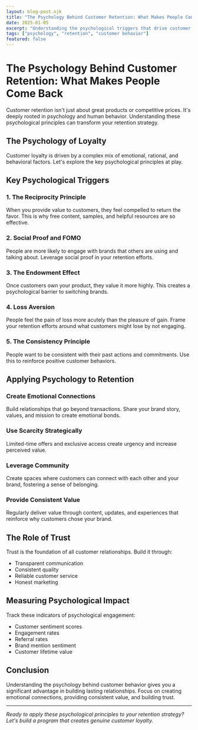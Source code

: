 ```yaml
---
layout: blog-post.njk
title: "The Psychology Behind Customer Retention: What Makes People Come Back"
date: 2025-01-05
excerpt: "Understanding the psychological triggers that drive customer loyalty is key to building a retention strategy that actually works. Here's what the research shows."
tags: ["psychology", "retention", "customer behavior"]
featured: false
---
```


# The Psychology Behind Customer Retention: What Makes People Come Back

Customer retention isn't just about great products or competitive prices. It's deeply rooted in psychology and human behavior. Understanding these psychological principles can transform your retention strategy.

## The Psychology of Loyalty

Customer loyalty is driven by a complex mix of emotional, rational, and behavioral factors. Let's explore the key psychological principles at play.

## Key Psychological Triggers

### 1. The Reciprocity Principle

When you provide value to customers, they feel compelled to return the favor. This is why free content, samples, and helpful resources are so effective.

### 2. Social Proof and FOMO

People are more likely to engage with brands that others are using and talking about. Leverage social proof in your retention efforts.

### 3. The Endowment Effect

Once customers own your product, they value it more highly. This creates a psychological barrier to switching brands.

### 4. Loss Aversion

People feel the pain of loss more acutely than the pleasure of gain. Frame your retention efforts around what customers might lose by not engaging.

### 5. The Consistency Principle

People want to be consistent with their past actions and commitments. Use this to reinforce positive customer behaviors.

## Applying Psychology to Retention

### Create Emotional Connections

Build relationships that go beyond transactions. Share your brand story, values, and mission to create emotional bonds.

### Use Scarcity Strategically

Limited-time offers and exclusive access create urgency and increase perceived value.

### Leverage Community

Create spaces where customers can connect with each other and your brand, fostering a sense of belonging.

### Provide Consistent Value

Regularly deliver value through content, updates, and experiences that reinforce why customers chose your brand.

## The Role of Trust

Trust is the foundation of all customer relationships. Build it through:

- Transparent communication
- Consistent quality
- Reliable customer service
- Honest marketing

## Measuring Psychological Impact

Track these indicators of psychological engagement:

- Customer sentiment scores
- Engagement rates
- Referral rates
- Brand mention sentiment
- Customer lifetime value

## Conclusion

Understanding the psychology behind customer behavior gives you a significant advantage in building lasting relationships. Focus on creating emotional connections, providing consistent value, and building trust.

---

*Ready to apply these psychological principles to your retention strategy? Let's build a program that creates genuine customer loyalty.*
